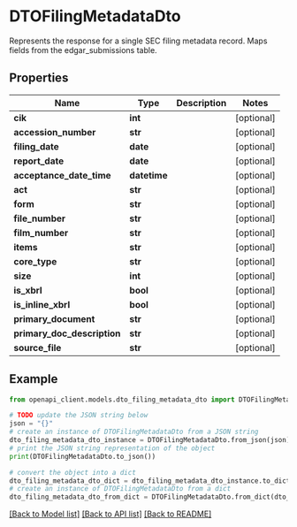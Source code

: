# DTOFilingMetadataDto

Represents the response for a single SEC filing metadata record.  Maps fields from the edgar_submissions table.

## Properties

Name | Type | Description | Notes
------------ | ------------- | ------------- | -------------
**cik** | **int** |  | [optional] 
**accession_number** | **str** |  | [optional] 
**filing_date** | **date** |  | [optional] 
**report_date** | **date** |  | [optional] 
**acceptance_date_time** | **datetime** |  | [optional] 
**act** | **str** |  | [optional] 
**form** | **str** |  | [optional] 
**file_number** | **str** |  | [optional] 
**film_number** | **str** |  | [optional] 
**items** | **str** |  | [optional] 
**core_type** | **str** |  | [optional] 
**size** | **int** |  | [optional] 
**is_xbrl** | **bool** |  | [optional] 
**is_inline_xbrl** | **bool** |  | [optional] 
**primary_document** | **str** |  | [optional] 
**primary_doc_description** | **str** |  | [optional] 
**source_file** | **str** |  | [optional] 

## Example

```python
from openapi_client.models.dto_filing_metadata_dto import DTOFilingMetadataDto

# TODO update the JSON string below
json = "{}"
# create an instance of DTOFilingMetadataDto from a JSON string
dto_filing_metadata_dto_instance = DTOFilingMetadataDto.from_json(json)
# print the JSON string representation of the object
print(DTOFilingMetadataDto.to_json())

# convert the object into a dict
dto_filing_metadata_dto_dict = dto_filing_metadata_dto_instance.to_dict()
# create an instance of DTOFilingMetadataDto from a dict
dto_filing_metadata_dto_from_dict = DTOFilingMetadataDto.from_dict(dto_filing_metadata_dto_dict)
```
[[Back to Model list]](../README.md#documentation-for-models) [[Back to API list]](../README.md#documentation-for-api-endpoints) [[Back to README]](../README.md)


